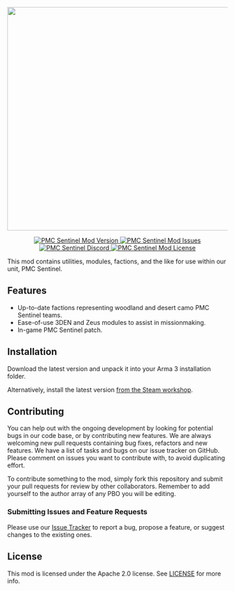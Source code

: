 <p align="center">
    <img src="https://github.com/hbjydev/pmc-sentinel-mod/raw/main/assets/logo/PMC_Sentinel.png" width="512">
</p>

<p align="center">
    <a href="https://github.com/hbjydev/pmc-sentinel-mod/releases">
        <img src="https://img.shields.io/github/release/hbjydev/pmc-sentinel-mod.svg?style=flat-square&label=Version" alt="PMC Sentinel Mod Version">
    </a>
    <a href="https://github.com/zen-mod/ZEN/issues">
        <img src="https://img.shields.io/github/issues-raw/hbjydev/pmc-sentinel-mod.svg?style=flat-square&label=Issues" alt="PMC Sentinel Mod Issues">
    </a>
    <a href="https://discord.gg/Ctfu2DTb7f">
        <img src="https://img.shields.io/badge/Join-Discord?style=flat-square&logo=discord&logoColor=7683D5&label=Discord&color=7683D5" alt="PMC Sentinel Discord">
    </a>
    <a href="https://github.com/zen-mod/ZEN/blob/master/LICENSE">
        <img src="https://img.shields.io/badge/License-APL2-red.svg?style=flat-square" alt="PMC Sentinel Mod License">
    </a>
</p>

This mod contains utilities, modules, factions, and the like for use within our unit, PMC Sentinel.

## Features

- Up-to-date factions representing woodland and desert camo PMC Sentinel teams.
- Ease-of-use 3DEN and Zeus modules to assist in missionmaking.
- In-game PMC Sentinel patch.

## Installation

Download the latest version and unpack it into your Arma 3 installation folder.

Alternatively, install the latest version [from the Steam workshop](https://steamcommunity.com/sharedfiles/filedetails/?id=3320927001).

## Contributing

You can help out with the ongoing development by looking for potential bugs in our code base, or by contributing new features. We are always welcoming new pull requests containing bug fixes, refactors and new features. We have a list of tasks and bugs on our issue tracker on GitHub. Please comment on issues you want to contribute with, to avoid duplicating effort.

To contribute something to the mod, simply fork this repository and submit your pull requests for review by other collaborators. Remember to add yourself to the author array of any PBO you will be editing.

### Submitting Issues and Feature Requests

Please use our [Issue Tracker](https://github.com/hbjydev/pmc-sentinel-mod/issues) to report a bug, propose a feature, or suggest changes to the existing ones.

## License

This mod is licensed under the Apache 2.0 license. See [LICENSE](./LICENSE) for more info.